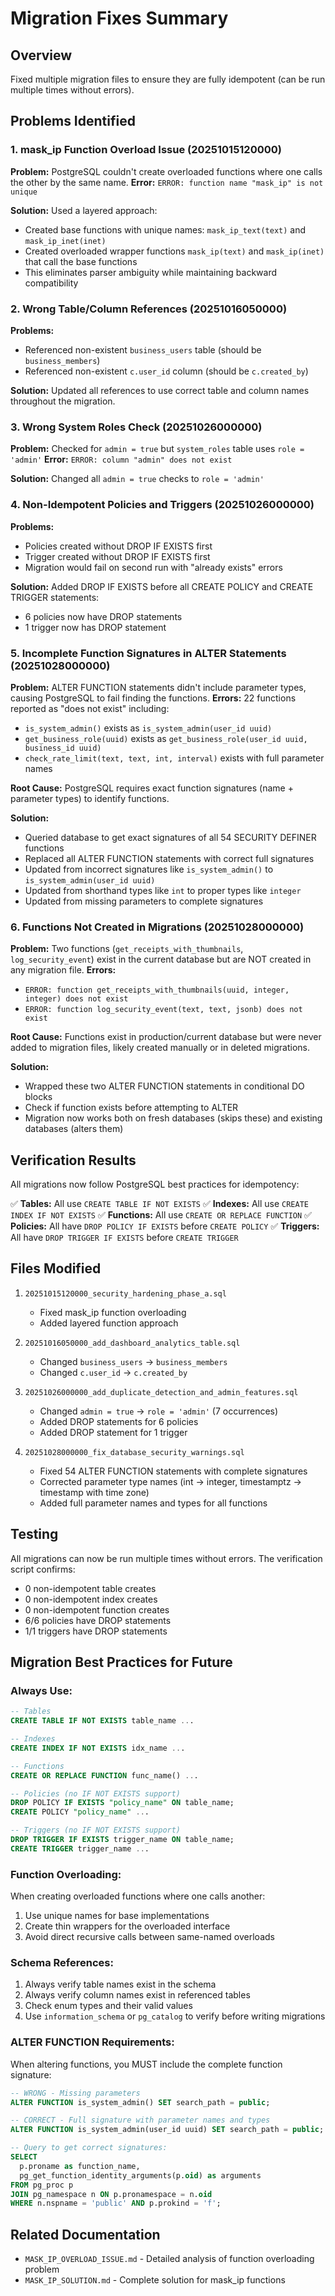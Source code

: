 # Migration Fixes Summary

## Overview
Fixed multiple migration files to ensure they are fully idempotent (can be run multiple times without errors).

## Problems Identified

### 1. **mask_ip Function Overload Issue** (20251015120000)
**Problem:** PostgreSQL couldn't create overloaded functions where one calls the other by the same name.
**Error:** `ERROR: function name "mask_ip" is not unique`

**Solution:** Used a layered approach:
- Created base functions with unique names: `mask_ip_text(text)` and `mask_ip_inet(inet)`
- Created overloaded wrapper functions `mask_ip(text)` and `mask_ip(inet)` that call the base functions
- This eliminates parser ambiguity while maintaining backward compatibility

### 2. **Wrong Table/Column References** (20251016050000)
**Problems:**
- Referenced non-existent `business_users` table (should be `business_members`)
- Referenced non-existent `c.user_id` column (should be `c.created_by`)

**Solution:** Updated all references to use correct table and column names throughout the migration.

### 3. **Wrong System Roles Check** (20251026000000)
**Problem:** Checked for `admin = true` but `system_roles` table uses `role = 'admin'`
**Error:** `ERROR: column "admin" does not exist`

**Solution:** Changed all `admin = true` checks to `role = 'admin'`

### 4. **Non-Idempotent Policies and Triggers** (20251026000000)
**Problems:**
- Policies created without DROP IF EXISTS first
- Trigger created without DROP IF EXISTS first
- Migration would fail on second run with "already exists" errors

**Solution:** Added DROP IF EXISTS before all CREATE POLICY and CREATE TRIGGER statements:
- 6 policies now have DROP statements
- 1 trigger now has DROP statement

### 5. **Incomplete Function Signatures in ALTER Statements** (20251028000000)
**Problem:** ALTER FUNCTION statements didn't include parameter types, causing PostgreSQL to fail finding the functions.
**Errors:** 22 functions reported as "does not exist" including:
- `is_system_admin()` exists as `is_system_admin(user_id uuid)`
- `get_business_role(uuid)` exists as `get_business_role(user_id uuid, business_id uuid)`
- `check_rate_limit(text, text, int, interval)` exists with full parameter names

**Root Cause:** PostgreSQL requires exact function signatures (name + parameter types) to identify functions.

**Solution:**
- Queried database to get exact signatures of all 54 SECURITY DEFINER functions
- Replaced all ALTER FUNCTION statements with correct full signatures
- Updated from incorrect signatures like `is_system_admin()` to `is_system_admin(user_id uuid)`
- Updated from shorthand types like `int` to proper types like `integer`
- Updated from missing parameters to complete signatures

### 6. **Functions Not Created in Migrations** (20251028000000)
**Problem:** Two functions (`get_receipts_with_thumbnails`, `log_security_event`) exist in the current database but are NOT created in any migration file.
**Errors:**
- `ERROR: function get_receipts_with_thumbnails(uuid, integer, integer) does not exist`
- `ERROR: function log_security_event(text, text, jsonb) does not exist`

**Root Cause:** Functions exist in production/current database but were never added to migration files, likely created manually or in deleted migrations.

**Solution:**
- Wrapped these two ALTER FUNCTION statements in conditional DO blocks
- Check if function exists before attempting to ALTER
- Migration now works both on fresh databases (skips these) and existing databases (alters them)

## Verification Results

All migrations now follow PostgreSQL best practices for idempotency:

✅ **Tables:** All use `CREATE TABLE IF NOT EXISTS`
✅ **Indexes:** All use `CREATE INDEX IF NOT EXISTS`
✅ **Functions:** All use `CREATE OR REPLACE FUNCTION`
✅ **Policies:** All have `DROP POLICY IF EXISTS` before `CREATE POLICY`
✅ **Triggers:** All have `DROP TRIGGER IF EXISTS` before `CREATE TRIGGER`

## Files Modified

1. `20251015120000_security_hardening_phase_a.sql`
   - Fixed mask_ip function overloading
   - Added layered function approach

2. `20251016050000_add_dashboard_analytics_table.sql`
   - Changed `business_users` → `business_members`
   - Changed `c.user_id` → `c.created_by`

3. `20251026000000_add_duplicate_detection_and_admin_features.sql`
   - Changed `admin = true` → `role = 'admin'` (7 occurrences)
   - Added DROP statements for 6 policies
   - Added DROP statement for 1 trigger

4. `20251028000000_fix_database_security_warnings.sql`
   - Fixed 54 ALTER FUNCTION statements with complete signatures
   - Corrected parameter type names (int → integer, timestamptz → timestamp with time zone)
   - Added full parameter names and types for all functions

## Testing

All migrations can now be run multiple times without errors. The verification script confirms:
- 0 non-idempotent table creates
- 0 non-idempotent index creates
- 0 non-idempotent function creates
- 6/6 policies have DROP statements
- 1/1 triggers have DROP statements

## Migration Best Practices for Future

### Always Use:
```sql
-- Tables
CREATE TABLE IF NOT EXISTS table_name ...

-- Indexes
CREATE INDEX IF NOT EXISTS idx_name ...

-- Functions
CREATE OR REPLACE FUNCTION func_name() ...

-- Policies (no IF NOT EXISTS support)
DROP POLICY IF EXISTS "policy_name" ON table_name;
CREATE POLICY "policy_name" ...

-- Triggers (no IF NOT EXISTS support)
DROP TRIGGER IF EXISTS trigger_name ON table_name;
CREATE TRIGGER trigger_name ...
```

### Function Overloading:
When creating overloaded functions where one calls another:
1. Use unique names for base implementations
2. Create thin wrappers for the overloaded interface
3. Avoid direct recursive calls between same-named overloads

### Schema References:
1. Always verify table names exist in the schema
2. Always verify column names exist in referenced tables
3. Check enum types and their valid values
4. Use `information_schema` or `pg_catalog` to verify before writing migrations

### ALTER FUNCTION Requirements:
When altering functions, you MUST include the complete function signature:
```sql
-- WRONG - Missing parameters
ALTER FUNCTION is_system_admin() SET search_path = public;

-- CORRECT - Full signature with parameter names and types
ALTER FUNCTION is_system_admin(user_id uuid) SET search_path = public;

-- Query to get correct signatures:
SELECT
  p.proname as function_name,
  pg_get_function_identity_arguments(p.oid) as arguments
FROM pg_proc p
JOIN pg_namespace n ON p.pronamespace = n.oid
WHERE n.nspname = 'public' AND p.prokind = 'f';
```

## Related Documentation
- `MASK_IP_OVERLOAD_ISSUE.md` - Detailed analysis of function overloading problem
- `MASK_IP_SOLUTION.md` - Complete solution for mask_ip functions
